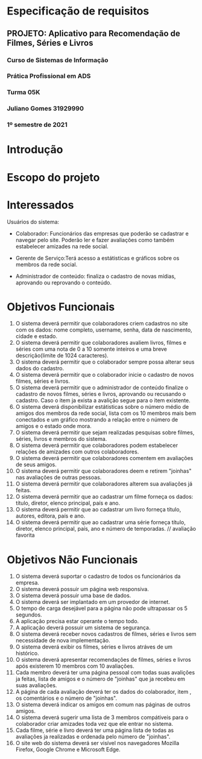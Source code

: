 # Especificação de requisitos
## PROJETO: Aplicativo para Recomendação de Filmes, Séries e Livros
### Curso de Sistemas de Informação
### Prática Profissional em ADS
### Turma 05K
### Juliano Gomes 31929990
### 1º semestre de 2021

# Introdução
# Escopo do projeto
# Interessados
Usuários do sistema:

* Colaborador: Funcionários das empresas que poderão se cadastrar e navegar pelo site. Poderão ler e fazer avaliações como também estabelecer amizades na rede social.

* Gerente de Serviço:Terá acesso a estátisticas e gráficos sobre os membros da rede social.

* Administrador de conteúdo: finaliza o cadastro de novas mídias, aprovando ou reprovando o conteúdo. 

# Objetivos Funcionais
1. O sistema deverá permitir que colaboradores criem cadastros no site com os dados: nome completo, username, senha, data de nascimento, cidade e estado.
2. O sistema deverá permitir que colaboradores avaliem livros, filmes e séries com uma nota de 0 a 10 somente inteiros e uma breve descrição(limite de 1024 caracteres). 
3. O sistema deverá permitir que o colaborador sempre possa alterar seus dados do cadastro.
4. O sistema deverá permitir que o colaborador inicie o cadastro de novos filmes, séries e livros.
5. O sistema deverá permitir que o administrador de conteúdo finalize o cadastro de novos filmes, séries e livros, aprovando ou recusando o cadastro. Caso o item ja exista a avalição segue para o item existente.
6. O sistema deverá disponibilizar estátisticas sobre o número médio de amigos dos membros da rede social, lista com os 10 membros mais bem conectados e um gráfico mostrando a relação entre o número de amigos e o estado onde mora.
7. O sistema deverá permitir que sejam realizadas pesquisas sobre filmes, séries, livros e membros do sistema.
8. O sistema deverá permitir que colaboradores podem estabelecer relações de amizades com outros colaboradores.
9. O sistema deverá permitir que colaboradores comentem em avaliações de seus amigos.
10. O sistema deverá permitir que colaboradores deem e retirem "joinhas" nas avaliações de outras pessoas.
11. O sistema deverá permitir que colaboradores alterem sua avaliações já feitas.
12. O sistema deverá permitir que ao cadastrar um filme forneça os dados: título, diretor, elenco principal, país e ano.
13. O sistema deverá permitir que ao cadastrar um livro forneça título, autores, editora, país e ano.
14. O sistema deverá permitir que ao cadastrar uma série forneça título, diretor, elenco principal, país, ano e número de temporadas. 
// avaliação favorita


# Objetivos Não Funcionais
1. O sistema deverá suportar o cadastro de todos os funcionários da empresa.
2. O sistema deverá possuir um página web responsiva.
3. O sistema deverá possuir uma base de dados.
4. O sistema deverá ser implantado em um provedor de internet.
5. O tempo de carga desejável para a página não pode ultrapassar os 5 segundos.
6. A aplicação precisa estar operante o tempo todo.
7. A aplicação deverá possuir um sistema de segurança.
8. O sistema deverá receber novos cadastros de filmes, séries e livros sem necessidade de nova implementação.
10. O sistema deverá exibir os filmes, séries e livros atráves de um histórico.
11. O sistema deverá apresentar recomendações de filmes, séries e livros após existerem 10 membros com 10 avaliações.
12. Cada membro deverá ter uma página pessoal com todas suas avalições ja feitas, lista de amigos e o número de "joinhas" que ja recebeu em suas avaliações.
13. A página de cada avaliação deverá ter os dados do colaborador, item , os comentários e o número de "joinhas".
14. O sistema deverá indicar os amigos em comum nas páginas de outros amigos.
15. O sistema deverá sugerir uma lista de 3 membros compátiveis para o colaborador criar amizades toda vez que ele entrar no sistema.
16. Cada filme, série e livro deverá ter uma página lista de todas as avaliações ja realizadas e ordenada pelo número de "joinhas".
17. O site web do sistema deverá ser visível nos navegadores Mozilla Firefox, Google Chrome e Microsoft Edge.
